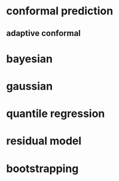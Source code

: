 
# conformal prediction

## adaptive conformal


# bayesian

# gaussian

# quantile regression

# residual model

# bootstrapping
